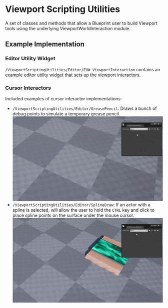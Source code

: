 # Viewport Scripting Utilities

A set of classes and methods that allow a Blueprint user to build Viewport tools using the underlying ViewportWorldInteraction module.

## Example Implementation

### Editor Utility Widget

`/ViewportScriptingUtilities/Editor/EUW_ViewportInteraction` contains an example editor utility widget that sets up the viewport interactors.

### Cursor Interactors

Included examples of cursor interactor implementations:

- `/ViewportScriptingUtilities/Editor/GreasePencil`: Draws a bunch of debug points to simulate a temporary grease pencil.\
![Grease Pencil](./Resources/README/GreasePencil.gif "Example of Grease Pencil usage.")
- `/ViewportScriptingUtilities/Editor/SplineDraw`: If an actor with a spline is selected, will allow the user to hold the `CTRL` key and click to place spline points on the surface under the mouse cursor.\
![Spline Draw](./Resources/README/SplineDraw.gif "Example of Spline Draw usage.")
